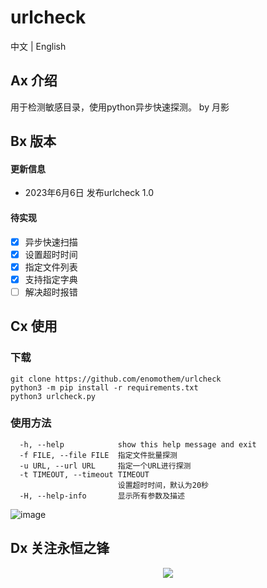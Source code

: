 # urlcheck

中文 | English 

## Ax 介绍
用于检测敏感目录，使用python异步快速探测。
by 月影

## Bx 版本
#### 更新信息

 * 2023年6月6日 发布urlcheck 1.0


#### 待实现

- [x] 异步快速扫描
- [x] 设置超时时间
- [x] 指定文件列表
- [x] 支持指定字典
- [ ] 解决超时报错

## Cx 使用
### 下载
```
git clone https://github.com/enomothem/urlcheck
python3 -m pip install -r requirements.txt
python3 urlcheck.py
```
### 使用方法
```
  -h, --help            show this help message and exit
  -f FILE, --file FILE  指定文件批量探测
  -u URL, --url URL     指定一个URL进行探测
  -t TIMEOUT, --timeout TIMEOUT
                        设置超时时间，默认为20秒
  -H, --help-info       显示所有参数及描述
```
![image](https://github.com/enomothem/urlcheck/assets/45089051/a420f8c1-fbde-49a2-86f2-5ee6dab8e016)


## Dx 关注永恒之锋
<p align="center">
  <img src="https://lit.enomothem.com/zhixinghe/20220528141025.jfif">
</p>
